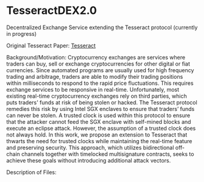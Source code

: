 # TesseractDEX2.0
Decentralized Exchange Service extending the Tesseract protocol (currently in progress)

Original Tesseract Paper: [Tesseract](https://eprint.iacr.org/2017/1153.pdf)

Background/Motivation: Cryptocurrency exchanges are services where traders can buy, sell or exchange cryptocurrencies for other digital or fiat currencies. Since automated programs are usually used for high frequency trading and arbitrage, traders are able to modify their trading positions within milliseconds to respond to the rapid price fluctuations. This requires exchange services to be responsive in real-time. Unfortunately, most existing real-time cryptocurrency exchanges rely on third parties, which puts traders' funds at risk of being stolen or hacked. The Tesseract protocol remedies this risk by using Intel SGX enclaves to ensure that traders’ funds can never be stolen. A trusted clock is used within this protocol to ensure that the attacker cannot feed the SGX enclave with self-mined blocks and execute an eclipse attack. However, the assumption of a trusted clock does not always hold. In this work, we propose an extension to Tesseract that thwarts the need for trusted clocks while maintaining the real-time feature and preserving security. This approach, which utilizes bidirectional off-chain channels together with timelocked multisignature contracts, seeks to achieve these goals without introducing additional attack vectors.  

Description of Files:


